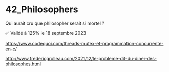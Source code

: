 # 42_Philosophers
Qui aurait cru que philosopher serait si mortel ?

✅ Validé à 125% le 18 septembre 2023

https://www.codequoi.com/threads-mutex-et-programmation-concurrente-en-c/

http://www.fredericgrolleau.com/2021/12/le-probleme-dit-du-diner-des-philosophes.html



